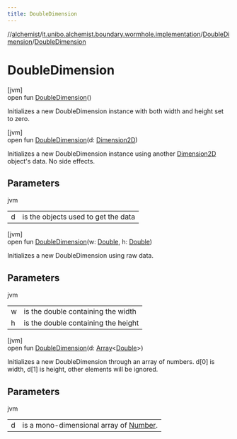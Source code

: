 ```yaml
---
title: DoubleDimension
---
```

//[alchemist](../../../index.html)/[it.unibo.alchemist.boundary.wormhole.implementation](../index.html)/[DoubleDimension](index.html)/[DoubleDimension](-double-dimension.html)



# DoubleDimension



[jvm]\
open fun [DoubleDimension](-double-dimension.html)()



Initializes a new DoubleDimension instance with both width and height set to zero.





[jvm]\
open fun [DoubleDimension](-double-dimension.html)(d: [Dimension2D](https://docs.oracle.com/javase/8/docs/api/java/awt/geom/Dimension2D.html))



Initializes a new DoubleDimension instance using another [Dimension2D](https://docs.oracle.com/javase/8/docs/api/java/awt/geom/Dimension2D.html) object's data. No side effects.



## Parameters


jvm

| | |
|---|---|
| d | is the objects used to get the data |





[jvm]\
open fun [DoubleDimension](-double-dimension.html)(w: [Double](https://kotlinlang.org/api/latest/jvm/stdlib/kotlin/-double/index.html), h: [Double](https://kotlinlang.org/api/latest/jvm/stdlib/kotlin/-double/index.html))



Initializes a new DoubleDimension using raw data.



## Parameters


jvm

| | |
|---|---|
| w | is the double containing the width |
| h | is the double containing the height |





[jvm]\
open fun [DoubleDimension](-double-dimension.html)(d: [Array](https://kotlinlang.org/api/latest/jvm/stdlib/kotlin/-array/index.html)<[Double](https://kotlinlang.org/api/latest/jvm/stdlib/kotlin/-double/index.html)>)



Initializes a new DoubleDimension through an array of numbers. d[0] is width, d[1] is height, other elements will be ignored.



## Parameters


jvm

| | |
|---|---|
| d | is a mono-dimensional array of [Number](https://docs.oracle.com/javase/8/docs/api/java/lang/Number.html). |




